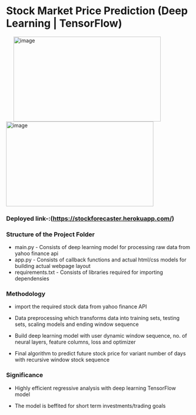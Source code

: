 
# Stock Market Price Prediction (Deep Learning | TensorFlow)

<p float="center">
<img width="400" height="230" hspace='20' alt="image" src="https://user-images.githubusercontent.com/79760252/189542375-e0d4a9a9-32f0-4774-a9de-5e6b21da439d.png"><img width="400" height="230" alt="image" src="https://user-images.githubusercontent.com/79760252/189542434-d7afa9a9-1f83-4d26-8c8d-b8dd3262eea7.png">
</p>


### Deployed link-:(https://stockforecaster.herokuapp.com/)



### Structure of the Project Folder
- main.py - Consists of deep learning model for processing raw data from yahoo finance api
- app.py - Consists of callback functions and actual html/css models for building actual webpage layout
- requirements.txt - Consists of libraries required for importing dependensies 


### Methodology

- import the required stock data from yahoo finance API

- Data preprocessing which transforms data into training sets, testing sets, scaling  models and ending window sequence

- Build deep learning model with user dynamic window sequence, no. of neural layers, feature columns, loss and optimizer 

- Final algorithm to predict future stock price for variant number of days with recursive window stock sequence 

### Significance

- Highly efficient regressive analysis with deep learning TensorFlow model

- The model is beffited for short term investments/trading  goals


